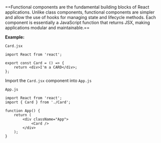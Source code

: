  ==Functional components are the fundamental building blocks of React applications. Unlike class components, functional components are simpler and allow the use of hooks for managing state and lifecycle methods. Each component is essentially a JavaScript function that returns JSX, making applications modular and maintainable.==


**Example:**

`Card.jsx`
```
import React from 'react';

export const Card = () => {
	return <div>I'm a CARD</div>;
};
```

Import the `Card.jsx` component into `App.js`

`App.js`
```
import React from 'react';
import { Card } from './Card';

function App() {
	return (
		<div className="App">
			<Card />
		</div>
	);
}
```